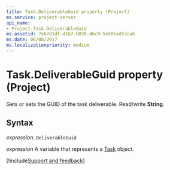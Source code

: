 ```yaml
---
title: Task.DeliverableGuid property (Project)
ms.service: project-server
api_name:
- Project.Task.DeliverableGuid
ms.assetid: 7e67d1df-d1b7-b838-4bc8-5e505ad53ca6
ms.date: 06/08/2017
ms.localizationpriority: medium
---
```



# Task.DeliverableGuid property (Project)

Gets or sets the GUID of the task deliverable. Read/write **String**.


## Syntax

_expression_. `DeliverableGuid`

_expression_ A variable that represents a [Task](./Project.Task.md) object.

[!include[Support and feedback](~/includes/feedback-boilerplate.md)]